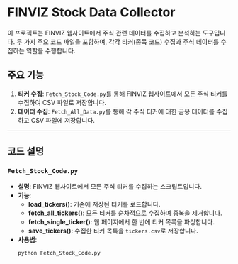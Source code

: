 # FINVIZ Stock Data Collector

이 프로젝트는 FINVIZ 웹사이트에서 주식 관련 데이터를 수집하고 분석하는 도구입니다. 두 가지 주요 코드 파일을 포함하며, 각각 티커(종목 코드) 수집과 주식 데이터를 수집하는 역할을 수행합니다.

## 주요 기능
1. **티커 수집**: `Fetch_Stock_Code.py`를 통해 FINVIZ 웹사이트에서 모든 주식 티커를 수집하여 CSV 파일로 저장합니다.
2. **데이터 수집**: `Fetch_All_Data.py`를 통해 각 주식 티커에 대한 금융 데이터를 수집하고 CSV 파일에 저장합니다.

---

## 코드 설명

### `Fetch_Stock_Code.py`
- **설명**: FINVIZ 웹사이트에서 모든 주식 티커를 수집하는 스크립트입니다.
- **기능**:
  - **load_tickers()**: 기존에 저장된 티커를 로드합니다.
  - **fetch_all_tickers()**: 모든 티커를 순차적으로 수집하며 중복을 제거합니다.
  - **fetch_single_ticker()**: 웹 페이지에서 한 번에 티커 목록을 파싱합니다.
  - **save_tickers()**: 수집한 티커 목록을 `tickers.csv`로 저장합니다.
- **사용법**:
  ```bash
  python Fetch_Stock_Code.py
